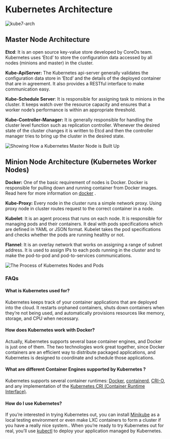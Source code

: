 # Kubernetes Architecture

![kube7-arch](https://static1.tothenew.com/blog/wp-content/uploads/2016/08/kube7-arch.png)

 

## Master Node Architecture

**Etcd**: It is an open source key-value store developed by CoreOs team. Kubernetes uses ‘Etcd’ to store the configuration data accessed by all nodes (minions and master) in the cluster.

**Kube-ApiServer:** The Kubernetes api-server generally validates the configuration data store in ‘Etcd’ and the details of the deployed container that are in agreement. It also provides a RESTful interface to make communication easy.

**Kube-Schedule Server**: It is responsible for assigning task to minions in the cluster. It keeps watch over the resource capacity and ensures that a worker node’s performance is within an appropriate threshold.

**Kube-Controller-Manager:** It is generally responsible for handling the cluster level function such as replication controller. Whenever the desired state of the cluster changes it is written to Etcd and then the controller manager tries to bring up the cluster in the desired state.

![Showing How a Kubernetes Master Node is Built Up](https://kublr.com/wp-content/uploads/2017/09/Screen-Shot-2019-09-06-at-11.43.45-AM.png)

## Minion Node Architecture (**Kubernetes Worker Nodes**)

**Docker:** One of  the basic requirement of nodes is Docker. Docker is responsible for pulling down and running container from Docker images. Read here for more information on [docker](https://www.tothenew.com/blog/what-is-docker-and-why-use-it/) .

**Kube-Proxy:** Every node in the cluster runs a simple network proxy. Using proxy node in cluster routes request to the correct container in a node.

**Kubelet**: It is an agent process that runs on each node. It is responsible for managing pods and their containers. It deal with pods specifications which are defined in YAML or JSON format. Kubelet takes the pod specifications and checks whether the pods are running healthy or not.

**Flannel**: It is an overlay network that works on assigning  a range of subnet address. It is used to assign IPs to each pods running in the cluster and to make the  pod-to-pod  and pod-to-services communications.

![The Process of Kubernetes Nodes and Pods](https://kublr.com/wp-content/uploads/2017/09/Screen-Shot-2019-09-06-at-11.43.58-AM.png)

### FAQs

#### What is Kubernetes used for?

Kubernetes keeps track of your container applications that are deployed into the cloud. It restarts orphaned containers, shuts down containers when they’re not being used, and automatically provisions resources like memory, storage, and CPU when necessary.

#### How does Kubernetes work with Docker?

Actually, Kubernetes supports several base container engines, and Docker is just one of them. The two technologies work great together, since Docker containers are an efficient way to distribute packaged applications, and Kubernetes is designed to coordinate and schedule those applications.

#### **What are different Container Engines supported by Kubernetes ?**

Kubernetes supports several container runtimes: [Docker](https://docs.docker.com/engine/), [containerd](https://containerd.io/docs/), [CRI-O](https://cri-o.io/#what-is-cri-o), and any implementation of the [Kubernetes CRI (Container Runtime Interface)](https://github.com/kubernetes/community/blob/master/contributors/devel/sig-node/container-runtime-interface.md).

#### How do I use Kubernetes?

If you’re interested in trying Kubernetes out, you can install [Minikube](https://kubernetes.io/docs/tutorials/hello-minikube/) as a local testing environment or even make LXC containers to form a cluster if you have a really nice system.. When you’re ready to try Kubernetes out for real, you’ll use [kubectl](https://kubernetes.io/docs/tutorials/kubernetes-basics/deploy-app/deploy-intro/) to deploy your application managed by Kubernetes.